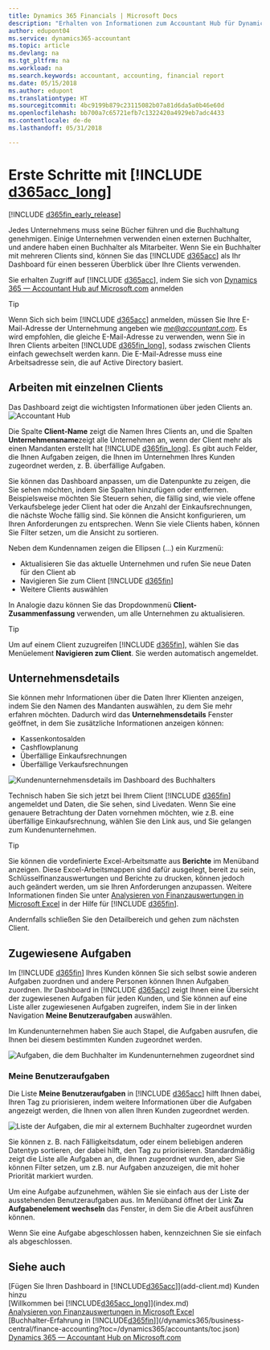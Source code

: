 ```yaml
---
title: Dynamics 365 Financials | Microsoft Docs
description: "Erhalten von Informationen zum Accountant Hub für Dynamics 365."
author: edupont04
ms.service: dynamics365-accountant
ms.topic: article
ms.devlang: na
ms.tgt_pltfrm: na
ms.workload: na
ms.search.keywords: accountant, accounting, financial report
ms.date: 05/15/2018
ms.author: edupont
ms.translationtype: HT
ms.sourcegitcommit: 4bc9199b879c23115082b07a81d6da5a0b46e60d
ms.openlocfilehash: bb700a7c65721efb7c1322420a4929eb7adc4433
ms.contentlocale: de-de
ms.lasthandoff: 05/31/2018

---
```

# <a name="get-started-with-include-d365acclongincludesd365acclongmdmd"></a>Erste Schritte mit [!INCLUDE [d365acc_long](includes/d365acc_long_md.md)]
[!INCLUDE [d365fin_early_release](includes/d365fin_early_release.md.md)]

Jedes Unternehmens muss seine Bücher führen und die Buchhaltung genehmigen. Einige Unternehmen verwenden einen externen Buchhalter, und andere haben einen Buchhalter als Mitarbeiter. Wenn Sie ein Buchhalter mit mehreren Clients sind, können Sie das [!INCLUDE [d365acc](includes/d365acc_md.md)] als Ihr Dashboard für einen besseren Überblick über Ihre Clients verwenden.  

Sie erhalten Zugriff auf [!INCLUDE [d365acc](includes/d365acc_md.md)], indem Sie sich von [Dynamics 365 — Accountant Hub auf Microsoft.com](https://www.microsoft.com/en-us/dynamics365/financial-insights-for-accountants) anmelden  

> [!TIP]
>  Wenn Sich sich beim [!INCLUDE [d365acc](includes/d365acc_md.md)] anmelden, müssen Sie Ihre E-Mail-Adresse der Unternehmung angeben wie <em>me@accountant.com</em>. Es wird empfohlen, die gleiche E-Mail-Adresse zu verwenden, wenn Sie in Ihren Clients arbeiten [!INCLUDE [d365fin_long](includes/d365fin_long_md.md)], sodass zwischen Clients einfach gewechselt werden kann. Die E-Mail-Adresse muss eine Arbeitsadresse sein, die auf Active Directory basiert.

## <a name="working-with-individual-clients"></a>Arbeiten mit einzelnen Clients
Das Dashboard zeigt die wichtigsten Informationen über jeden Clients an.  
![Accountant Hub](./media/accountant-get-started/accountant-dashboard-tasks.png)

Die Spalte **Client-Name** zeigt die Namen Ihres Clients an, und die Spalten **Unternehmensname**zeigt alle Unternehmen an, wenn der Client mehr als einen Mandanten erstellt hat [!INCLUDE [d365fin_long](includes/d365fin_long_md.md)]. Es gibt auch Felder, die Ihnen Aufgaben zeigen, die Ihnen im Unternehmen Ihres Kunden zugeordnet werden, z. B. überfällige Aufgaben.  

Sie können das Dashboard anpassen, um die Datenpunkte zu zeigen, die Sie sehen möchten, indem Sie Spalten hinzufügen oder entfernen. Beispielsweise möchten Sie Steuern sehen, die fällig sind, wie viele offene Verkaufsbelege jeder Client hat oder die Anzahl der Einkaufsrechnungen, die nächste Woche fällig sind. Sie können die Ansicht konfigurieren, um Ihren Anforderungen zu entsprechen. Wenn Sie viele Clients haben, können Sie Filter setzen, um die Ansicht zu sortieren.  

Neben dem Kundennamen zeigen die Ellipsen (...) ein Kurzmenü:

- Aktualisieren Sie das aktuelle Unternehmen und rufen Sie neue Daten für den Client ab  
- Navigieren Sie zum Client [!INCLUDE [d365fin](includes/d365fin_md.md)]  
- Weitere Clients auswählen  

In Analogie dazu können Sie das Dropdownmenü **Client-Zusammenfassung** verwenden, um alle Unternehmen zu aktualisieren.  

> [!TIP]
>  Um auf einem Client zuzugreifen [!INCLUDE [d365fin](includes/d365fin_md.md)], wählen Sie das Menüelement **Navigieren zum Client**. Sie werden automatisch angemeldet.

## <a name="company-details"></a>Unternehmensdetails
Sie können mehr Informationen über die Daten Ihrer Klienten anzeigen, indem Sie den Namen des Mandanten auswählen, zu dem Sie mehr erfahren möchten. Dadurch wird das **Unternehmensdetails** Fenster geöffnet, in dem Sie zusätzliche Informationen anzeigen können:  

* Kassenkontosalden  
* Cashflowplanung  
* Überfällige Einkaufsrechnungen  
* Überfällige Verkaufsrechnungen  

![Kundenunternehmensdetails im Dashboard des Buchhalters](./media/accountant-get-started/accountant-company-details.png)

Technisch haben Sie sich jetzt bei Ihrem Client [!INCLUDE [d365fin](includes/d365fin_md.md)] angemeldet und Daten, die Sie sehen, sind Livedaten. Wenn Sie eine genauere Betrachtung der Daten vornehmen möchten, wie z.B. eine überfällige Einkaufsrechnung, wählen Sie den Link aus, und Sie gelangen zum Kundenunternehmen.  

> [!TIP]
>  Sie können die vordefinierte Excel-Arbeitsmatte aus **Berichte** im Menüband anzeigen. Diese Excel-Arbeitsmappen sind dafür ausgelegt, bereit zu sein, Schlüsselfinanzauswertungen und Berichte zu drucken, können jedoch auch geändert werden, um sie Ihren Anforderungen anzupassen. Weitere Informationen finden Sie unter [Analysieren von Finanzauswertungen in Microsoft Excel](/dynamics365/business-central/finance-analyze-excel?toc=/dynamics365/accountants/toc.json) in der Hilfe für [!INCLUDE [d365fin](includes/d365fin_md.md)].  

Andernfalls schließen Sie den Detailbereich und gehen zum nächsten Client.  

## <a name="assigned-tasks"></a>Zugewiesene Aufgaben
Im [!INCLUDE [d365fin](includes/d365fin_md.md)] Ihres Kunden können Sie sich selbst sowie anderen Aufgaben zuordnen und andere Personen können Ihnen Aufgaben zuordnen. Ihr Dashboard in [!INCLUDE [d365acc](includes/d365acc_md.md)] zeigt Ihnen eine Übersicht der zugewiesenen Aufgaben für jeden Kunden, und Sie können auf eine Liste aller zugewiesenen Aufgaben zugreifen, indem Sie in der linken Navigation **Meine Benutzeraufgaben** auswählen.  

Im Kundenunternehmen haben Sie auch Stapel, die Aufgaben ausrufen, die Ihnen bei diesem bestimmten Kunden zugeordnet werden.

![Aufgaben, die dem Buchhalter im Kundenunternehmen zugeordnet sind](./media/accountant-get-started/accountant-company-details-tasks.png)

### <a name="my-user-tasks"></a>Meine Benutzeraufgaben
Die Liste **Meine Benutzeraufgaben** in [!INCLUDE [d365acc](includes/d365acc_md.md)] hilft Ihnen dabei, Ihren Tag zu priorisieren, indem weitere Informationen über die Aufgaben angezeigt werden, die Ihnen von allen Ihren Kunden zugeordnet werden.  

![Liste der Aufgaben, die mir al externem Buchhalter zugeordnet wurden](./media/accountant-get-started/accountant-tasklist.png)

Sie können z. B. nach Fälligkeitsdatum, oder einem beliebigen anderen Datentyp sortieren, der dabei hilft, den Tag zu priorisieren. Standardmäßig zeigt die Liste alle Aufgaben an, die Ihnen zugeordnet wurden, aber Sie können Filter setzen, um z.B. nur Aufgaben anzuzeigen, die mit hoher Priorität markiert wurden.

Um eine Aufgabe aufzunehmen, wählen Sie sie einfach aus der Liste der ausstehenden Benutzeraufgaben aus. Im Menüband öffnet der Link **Zu Aufgabenelement wechseln** das Fenster, in dem Sie die Arbeit ausführen können.  

Wenn Sie eine Aufgabe abgeschlossen haben, kennzeichnen Sie sie einfach als abgeschlossen.  

## <a name="see-also"></a>Siehe auch
[Fügen Sie Ihren Dashboard in [!INCLUDE[d365acc](includes/d365acc_md.md)]](add-client.md) Kunden hinzu  
[Willkommen bei [!INCLUDE[d365acc_long](includes/d365acc_long_md.md)]](index.md)  
[Analysieren von Finanzauswertungen in Microsoft Excel](/dynamics365/business-central/finance-analyze-excel?toc=/dynamics365/accountants/toc.json)   
[Buchhalter-Erfahrung in [!INCLUDE[d365fin](includes/d365fin_md.md)]](/dynamics365/business-central/finance-accounting?toc=/dynamics365/accountants/toc.json)  
[Dynamics 365 — Accountant Hub on Microsoft.com](https://www.microsoft.com/en-us/dynamics365/financial-insights-for-accountants)  

